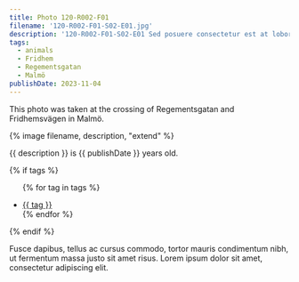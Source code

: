 ```yaml
---
title: Photo 120-R002-F01
filename: '120-R002-F01-S02-E01.jpg'
description: '120-R002-F01-S02-E01 Sed posuere consectetur est at lobortis. Nullam id dolor id nibh ultricies vehicula ut id elit. Aenean lacinia bibendum nulla sed consectetur. Nullam quis risus eget urna mollis ornare vel eu leo. Donec ullamcorper nulla non metus auctor fringilla. Etiam porta sem malesuada magna mollis euismod. Lorem ipsum dolor sit amet, consectetur adipiscing elit.'
tags:
  - animals
  - Fridhem
  - Regementsgatan
  - Malmö
publishDate: 2023-11-04
---
```


<p class="lead">This photo was taken at the crossing of Regementsgatan and Fridhemsvägen in Malmö.</p>

{% image filename, description, "extend" %}

{{ description }} is {{ publishDate }} years old.

{% if tags %}<ul>
{% for tag in tags %}

  <li class="post__tags p-category"><a href="/tags/{{ tag | slugify }}/">{{ tag }}</a></li>
  {% endfor %}</ul>
{% endif %}

Fusce dapibus, tellus ac cursus commodo, tortor mauris condimentum nibh, ut fermentum massa justo sit amet risus. Lorem ipsum dolor sit amet, consectetur adipiscing elit.
